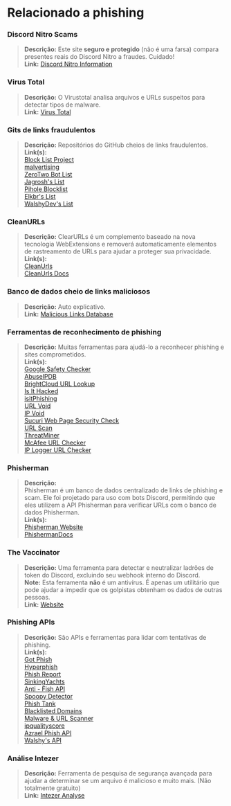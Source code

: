 # Relacionado a phishing

### **Discord Nitro Scams**[​](https://discordresources.com/resources/tools/phishing#discord-nitro-scams) <a href="#discord-nitro-scams" id="discord-nitro-scams"></a>

> **Descrição:** Este site **seguro e protegido** (não é uma farsa) compara presentes reais do Discord Nitro a fraudes. Cuidado!\
> **Link:** [Discord Nitro Information](https://dicsord.gq/)

### **Virus Total**[​](https://discordresources.com/resources/tools/phishing#virus-total) <a href="#virus-total" id="virus-total"></a>

> **Descrição:** O Virustotal analisa arquivos e URLs suspeitos para detectar tipos de malware.\
> **Link:** [Virus Total](https://www.virustotal.com/gui/home/upload)

### Gits de links fraudulentos[​](https://discordresources.com/resources/tools/phishing#gits-of-scam-links) <a href="#gits-of-scam-links" id="gits-of-scam-links"></a>

> **Descrição:** Repositórios do GitHub cheios de links fraudulentos.\
> **Link(s):**\
> [Block List Project](https://blocklistproject.github.io/Lists/)\
> [malvertising](https://github.com/D09r/malvertising/blob/master/scam-domains.csv)\
> [ZeroTwo Bot List](https://github.com/ZeroTwo-Bot/anti-fish-lists/)\
> [Jagrosh's List](https://github.com/jagrosh/Vortex/tree/master/lists)\
> [Pihole Blocklist](https://github.com/mhhakim/pihole-blocklist/)\
> [Elkbr's List](https://github.com/elbkr/bad-websites)\
> [WalshyDev's List](https://github.com/WalshyDev/Discord-bad-domains/blob/main/bad-domains.json)

### **CleanURLs**[​](https://discordresources.com/resources/tools/phishing#cleanurls) <a href="#cleanurls" id="cleanurls"></a>

> **Descrição:** ClearURLs é um complemento baseado na nova tecnologia WebExtensions e removerá automaticamente elementos de rastreamento de URLs para ajudar a proteger sua privacidade.\
> **Link(s):**\
> [CleanUrls](https://github.com/ClearURLs/Addon)\
> [CleanUrls Docs](https://docs.clearurls.xyz/latest/)

### Banco de dados cheio de links maliciosos​[​](https://discordresources.com/resources/tools/phishing#database-full-of-malicious-links) <a href="#database-full-of-malicious-links" id="database-full-of-malicious-links"></a>

> **Descrição:** Auto explicativo. \
> **Link:** [Malicious Links Database](https://urlhaus.abuse.ch/browse/)

### Ferramentas de reconhecimento de phishing[​](https://discordresources.com/resources/tools/phishing#phishing-recognizing-tools) <a href="#phishing-recognizing-tools" id="phishing-recognizing-tools"></a>

> **Descrição:** Muitas ferramentas para ajudá-lo a reconhecer phishing e sites comprometidos.\
> **Link(s):**\
> [Google Safety Checker](https://transparencyreport.google.com/safe-browsing/search)\
> [AbuseIPDB](https://www.abuseipdb.com/)\
> [BrightCloud URL Lookup](https://www.brightcloud.com/tools/url-ip-lookup.php)\
> [Is It Hacked](https://www.isithacked.com/)\
> [isitPhishing](https://isitphishing.org/)\
> [URL Void](https://www.urlvoid.com/)\
> [IP Void](https://www.ipvoid.com/)\
> [Sucuri Web Page Security Check](https://unmask.sucuri.net/security-report/)\
> [URL Scan](https://urlscan.io/)\
> [ThreatMiner](https://www.threatminer.org/)\
> [McAfee URL Checker](https://www.trustedsource.org/)\
> [IP Logger URL Checker](https://iplogger.com/url-checker)

### **Phisherman** <a href="#phisherman" id="phisherman"></a>

> **Descrição:**\
> Phisherman é um banco de dados centralizado de links de phishing e scam. Ele foi projetado para uso com bots Discord, permitindo que eles utilizem a API Phisherman para verificar URLs com o banco de dados Phisherman.\
> **Link(s):**\
> [Phisherman Website](https://phisherman.gg/)\
> [PhishermanDocs](https://docs.phisherman.gg/)

### **The Vaccinator**[​](https://discordresources.com/resources/tools/phishing#the-vaccinator) <a href="#the-vaccinator" id="the-vaccinator"></a>

> **Descrição:** Uma ferramenta para detectar e neutralizar ladrões de token do Discord, excluindo seu webhook interno do Discord.\
> **Note:** Esta ferramenta **não** é um antivírus. É apenas um utilitário que pode ajudar a impedir que os golpistas obtenham os dados de outras pessoas.\
> **Link:** [Website](https://sketchy.tel/)

### Phishing APIs[​](https://discordresources.com/resources/tools/phishing#phishing-apis) <a href="#phishing-apis" id="phishing-apis"></a>

> **Descrição:** São APIs e ferramentas para lidar com tentativas de phishing.\
> **Link(s):**\
> [Got Phish](http://gotphish.com/)\
> [Hyperphish](https://api.hyperphish.com/docs) \
> [Phish Report](https://phish.report/)\
> [SinkingYachts](https://phish.sinking.yachts/docs) \
> [Anti - Fish API](https://anti-fish.bitflow.dev/) \
> [Spoopy Detector](https://spoopy.oceanlord.me/)\
> [Phish Tank](https://phishtank.org/)\
> [Blacklisted Domains](https://api.hyperphish.com/gimme-domains)\
> [Malware & URL Scanner](https://chrome.google.com/webstore/detail/malware-url-scanner/ianpniapgjchiheejeipopldaanbjicd)\
> [ipqualityscore](https://www.ipqualityscore.com/threat-feeds/malicious-url-scanner)\
> [Azrael Phish API](https://phish.azrael.gg/)\
> [Walshy's API](https://bad-domains.walshy.dev/)

### Análise Intezer

> **Descrição:** Ferramenta de pesquisa de segurança avançada para ajudar a determinar se um arquivo é malicioso e muito mais. (Não totalmente gratuito)\
> **Link:** [Intezer Analyse](https://analyze.intezer.com/)

